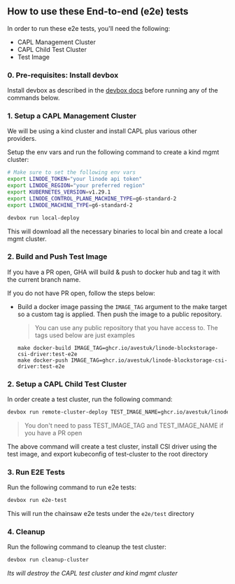 ## How to use these End-to-end (e2e) tests

In order to run these e2e tests, you'll need the following:
- CAPL Management Cluster
- CAPL Child Test Cluster
- Test Image 

### 0. Pre-requisites: Install devbox

Install devbox as described in the [devbox docs](https://www.jetify.com/devbox/docs/installing_devbox/) before running any of the commands below.

### 1. Setup a CAPL Management Cluster

We will be using a kind cluster and install CAPL plus various other providers.

Setup the env vars and run the following command to create a kind mgmt cluster:

```sh
# Make sure to set the following env vars
export LINODE_TOKEN="your linode api token"
export LINODE_REGION="your preferred region"
export KUBERNETES_VERSION=v1.29.1
export LINODE_CONTROL_PLANE_MACHINE_TYPE=g6-standard-2
export LINODE_MACHINE_TYPE=g6-standard-2

devbox run local-deploy
```
This will download all the necessary binaries to local bin and create a local mgmt cluster.

### 2. Build and Push Test Image

If you have a PR open, GHA will build & push to docker hub and tag it with the current branch name.

If you do not have PR open, follow the steps below:
- Build a docker image passing the `IMAGE_TAG` argument to the make target
  so a custom tag is applied. Then push the image to a public repository.

  > You can use any public repository that you have access to. The tags used below are just examples

  ```
  make docker-build IMAGE_TAG=ghcr.io/avestuk/linode-blockstorage-csi-driver:test-e2e
  make docker-push IMAGE_TAG=ghcr.io/avestuk/linode-blockstorage-csi-driver:test-e2e
  ```

### 2. Setup a CAPL Child Test Cluster

In order create a test cluster, run the following command:

```sh
devbox run remote-cluster-deploy TEST_IMAGE_NAME=ghcr.io/avestuk/linode-blockstorage-csi-driver TEST_IMAGE_TAG=test-e2e
```
> You don't need to pass TEST_IMAGE_TAG and TEST_IMAGE_NAME if you have a PR open

The above command will create a test cluster, install CSI driver using the test image, and export kubeconfig of test-cluster to the root directory

### 3. Run E2E Tests

Run the following command to run e2e tests:

```sh
devbox run e2e-test
```
This will run the chainsaw e2e tests under the `e2e/test` directory

### 4. Cleanup

Run the following command to cleanup the test cluster:

```sh
devbox run cleanup-cluster
```
*Its will destroy the CAPL test cluster and kind mgmt cluster*
